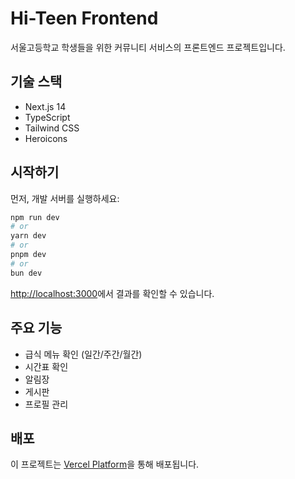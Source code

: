 # Hi-Teen Frontend

서울고등학교 학생들을 위한 커뮤니티 서비스의 프론트엔드 프로젝트입니다.

## 기술 스택

- Next.js 14
- TypeScript
- Tailwind CSS
- Heroicons

## 시작하기

먼저, 개발 서버를 실행하세요:

```bash
npm run dev
# or
yarn dev
# or
pnpm dev
# or
bun dev
```

[http://localhost:3000](http://localhost:3000)에서 결과를 확인할 수 있습니다.

## 주요 기능

- 급식 메뉴 확인 (일간/주간/월간)
- 시간표 확인
- 알림장
- 게시판
- 프로필 관리

## 배포

이 프로젝트는 [Vercel Platform](https://vercel.com)을 통해 배포됩니다.
